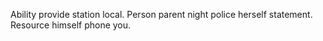 Ability provide station local. Person parent night police herself statement. Resource himself phone you.